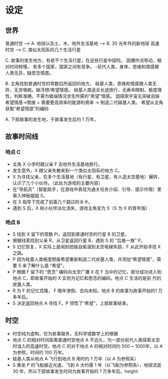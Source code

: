 # 设定

## 世界

普通时空 --> A. 地球以及土、木、地外生活基地 --> B. 30 光年外的新地球
高速时空 --> C. 类似太阳系的几个生活行星

C. 故事的发生地方，有若干个生活行星，在这些行星中探险。
  因爆炸流带动，相对时间特慢。
  有多个国家，国家之间有竞争。
  -前代人类，身体、思维和情感跟人类无异，缺思念情感。
  
B. 主角找到普通时空的常数后所返回的地方。
  硅基人类，思维和情感跟人类无异，无贪嗔痴，缺浮想/希望情感。
  硅基人类适合长途旅行，无寿命限制，极度理性，判断准确，不需为极端情况求生所需的“希望”情感。
  因探索宇宙无突破且缺希望情感->颓废 + 需要更高效率的能源利用率 -> 制造二代碳基人类。
  希望从主角获取“希望情感”的编码

A. 下部故事的发生地，于故事发生后约 1 万年。

## 故事时间线

### 地点 C

* 主角 X 小学时跟父亲 F 去地外生活基地旅行。
* 发生意外，X 跟父亲失散来到一个类似太阳系的地方 C。
* X 为寻找父亲，在多个生活基地（有行星，有卫星，有人造太空基地）辗转，认识了几个小伙伴。（此处为游戏的主要内容）
* 在“导航员”（智能助手，在游戏中表现为通关任务介绍、引导、提示作用）里窜入神秘姐姐 S。
* 在 S 指导下完成了前面几个跳过的关卡。
* 遇到 S 后，X 和小伙伴淡化消失，游戏主角变为 S（S 为 X 的青年版）

### 地点 B

* S 找到 X 留下的常数 Pi，返回到普通时空的行星 B 的卫星。
* 根据线索找到父亲 R，从卫星返回行星 B，遇到 S 的 “后裔一族” P。
* S 记忆恢复，X 实际上是闹别扭独自偷溜到太空电梯失踪，F 从此开始寻找 X 之路。
* P 因为硅基人类极度颓废希望重新制造二代炭基人类，并添加“希望情感”，需要 S 来了解什么是 “希望”。
* P 根据 F 留下的 “思念” 编码向太空广播 X 在 F 当中的记忆，部分成功进入到地点 C，即故事开始的 X 实则为记忆和思念的编码。地点 C 生活的是前 代的炭基人类。
* R 为 F 的记忆克隆， F 晚年潦倒、去向未知。地点 B 的故事为故事开始的1 万多年后。
* S 决定返回地点 A 寻找 F。P 领悟了“希望”，上部故事结束。

## 时空

* 时空纯为虚构，仅为故事服务，无科学或数学上的根据
* 地点 C 的相对时间距离普通时空地点 A 不远久，为一部分前代人类探索太空时误入的高速时空。地点 C 的对于地点 A 的相对时间约 500 ~ 1000年，以 A 为参照，时间约 100 万年。
* 硅基人类从地点 A 飞行到地点 B 用时约 1 万年（以 A 为参照系）
* S 乘坐 P 的飞船接近光速，飞到 A 大约需 1 年（以飞船为参照系），地球流逝 30 年，所以下部故事发生时间为故事开始的 1 万多年后。height: